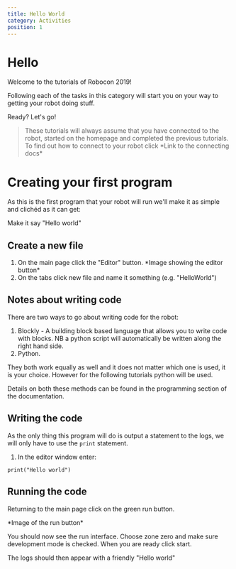 ```yaml
---
title: Hello World
category: Activities
position: 1
---
```

# Hello

Welcome to the tutorials of Robocon 2019!

Following each of the tasks in this category will start you on your way to getting your robot doing stuff.

Ready? Let's go!

> These tutorials will always assume that you have connected to the robot,  started on the homepage and completed the previous tutorials. To find out how to connect to your robot click \*Link to the connecting docs\*

# Creating your first program

As this is the first program that your robot will run we'll make it as simple and clichéd as it can get:

Make it say "Hello world"

## Create a new file

1. On the main page click the "Editor" button. \*Image showing the editor button\*
2. On the tabs click new file and name it something (e.g. "HelloWorld")

## Notes about writing code

There are two ways to go about writing code for the robot:

1. Blockly - A building block based language that allows you to write code with blocks. NB a python script will automatically be written along the right hand side.
2. Python.

They both work equally as well and it does not matter which one is used, it is your choice. However for the following tutorials python will be used.

Details on both these methods can be found in the programming section of the documentation.

## Writing the code

As the only thing this program will do is output a statement to the logs, we will only have to use the `print` statement.

1. In the editor window enter:


```
print("Hello world")
```

## Running the code

Returning to the main page click on the green run button.

\*Image of the run button\*

You should now see the run interface. Choose zone zero and make sure development mode is checked. When you are ready click start.

The logs should then appear with a friendly "Hello world"
